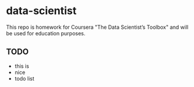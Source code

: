 # data-scientist
This repo is homework for Coursera "The Data Scientist’s Toolbox" and will be used for education purposes.

## TODO
* this is
* nice
* todo list
